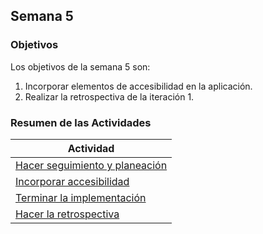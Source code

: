 ## Semana 5


### Objetivos

Los objetivos de la semana 5 son:

1. Incorporar elementos de accesibilidad en la aplicación.
2. Realizar la retrospectiva de la iteración 1.

### Resumen de las Actividades

| Actividad                                     |
| --------------------------------------------- |
| [Hacer seguimiento y planeación ](s5_syp)     |
| [Incorporar accesibilidad ](s5_accesibilidad) |
| [Terminar la implementación](s5_terminar)     |
| [Hacer la retrospectiva](s5_retrospectiva)    |

